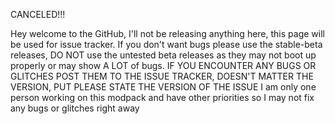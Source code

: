 CANCELED!!!

Hey welcome to the GitHub, I'll not be releasing anything here, this page will be used for issue tracker. 
If you don't want bugs please use the stable-beta releases, DO NOT use the untested beta releases as they may not boot up properly or may show A LOT of bugs.
IF YOU ENCOUNTER ANY BUGS OR GLITCHES POST THEM TO THE ISSUE TRACKER, DOESN'T MATTER THE VERSION, PUT PLEASE STATE THE VERSION OF THE ISSUE
I am only one person working on this modpack and have other priorities so I may not fix any bugs or glitches right away
